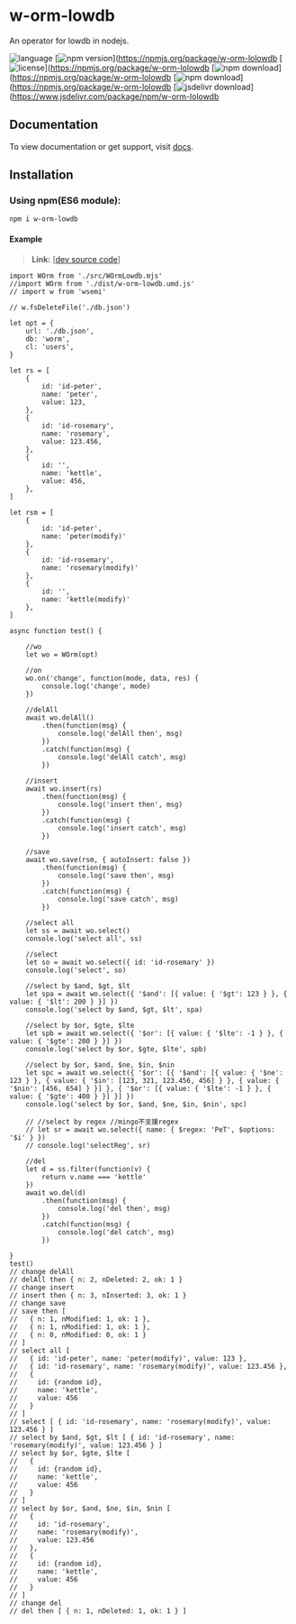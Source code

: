 # w-orm-lowdb
An operator for lowdb in nodejs.

![language](https://img.shields.io/badge/language-JavaScript-orange.svg) 
[![npm version](http://img.shields.io/npm/v/w-orm-lowdbvg?style=flat)](https://npmjs.org/package/w-orm-lolowdb
[![license](https://img.shields.io/npm/l/w-orm-lowdbvg?style=flat)](https://npmjs.org/package/w-orm-lolowdb
[![npm download](https://img.shields.io/npm/dt/w-orm-lowdbvg)](https://npmjs.org/package/w-orm-lolowdb
[![npm download](https://img.shields.io/npm/dm/w-orm-lowdbvg)](https://npmjs.org/package/w-orm-lolowdb
[![jsdelivr download](https://img.shields.io/jsdelivr/npm/hm/w-orm-lowdbvg)](https://www.jsdelivr.com/package/npm/w-orm-lolowdb

## Documentation
To view documentation or get support, visit [docs](https://yuda-lyu.github.io/w-orm-lowdbOrm.html).

## Installation
### Using npm(ES6 module):
```alias
npm i w-orm-lowdb
```
#### Example
> **Link:** [[dev source code](https://github.com/yuda-lyu/w-orm-lowdblob/master/g-basic.mjs)]
```alias
import WOrm from './src/WOrmLowdb.mjs'
//import WOrm from './dist/w-orm-lowdb.umd.js'
// import w from 'wsemi'

// w.fsDeleteFile('./db.json')

let opt = {
    url: './db.json',
    db: 'worm',
    cl: 'users',
}

let rs = [
    {
        id: 'id-peter',
        name: 'peter',
        value: 123,
    },
    {
        id: 'id-rosemary',
        name: 'rosemary',
        value: 123.456,
    },
    {
        id: '',
        name: 'kettle',
        value: 456,
    },
]

let rsm = [
    {
        id: 'id-peter',
        name: 'peter(modify)'
    },
    {
        id: 'id-rosemary',
        name: 'rosemary(modify)'
    },
    {
        id: '',
        name: 'kettle(modify)'
    },
]

async function test() {

    //wo
    let wo = WOrm(opt)

    //on
    wo.on('change', function(mode, data, res) {
        console.log('change', mode)
    })

    //delAll
    await wo.delAll()
        .then(function(msg) {
            console.log('delAll then', msg)
        })
        .catch(function(msg) {
            console.log('delAll catch', msg)
        })

    //insert
    await wo.insert(rs)
        .then(function(msg) {
            console.log('insert then', msg)
        })
        .catch(function(msg) {
            console.log('insert catch', msg)
        })

    //save
    await wo.save(rsm, { autoInsert: false })
        .then(function(msg) {
            console.log('save then', msg)
        })
        .catch(function(msg) {
            console.log('save catch', msg)
        })

    //select all
    let ss = await wo.select()
    console.log('select all', ss)

    //select
    let so = await wo.select({ id: 'id-rosemary' })
    console.log('select', so)

    //select by $and, $gt, $lt
    let spa = await wo.select({ '$and': [{ value: { '$gt': 123 } }, { value: { '$lt': 200 } }] })
    console.log('select by $and, $gt, $lt', spa)

    //select by $or, $gte, $lte
    let spb = await wo.select({ '$or': [{ value: { '$lte': -1 } }, { value: { '$gte': 200 } }] })
    console.log('select by $or, $gte, $lte', spb)

    //select by $or, $and, $ne, $in, $nin
    let spc = await wo.select({ '$or': [{ '$and': [{ value: { '$ne': 123 } }, { value: { '$in': [123, 321, 123.456, 456] } }, { value: { '$nin': [456, 654] } }] }, { '$or': [{ value: { '$lte': -1 } }, { value: { '$gte': 400 } }] }] })
    console.log('select by $or, $and, $ne, $in, $nin', spc)

    // //select by regex //mingo不支援regex
    // let sr = await wo.select({ name: { $regex: 'PeT', $options: '$i' } })
    // console.log('selectReg', sr)

    //del
    let d = ss.filter(function(v) {
        return v.name === 'kettle'
    })
    await wo.del(d)
        .then(function(msg) {
            console.log('del then', msg)
        })
        .catch(function(msg) {
            console.log('del catch', msg)
        })

}
test()
// change delAll
// delAll then { n: 2, nDeleted: 2, ok: 1 }
// change insert
// insert then { n: 3, nInserted: 3, ok: 1 }
// change save
// save then [
//   { n: 1, nModified: 1, ok: 1 },
//   { n: 1, nModified: 1, ok: 1 },
//   { n: 0, nModified: 0, ok: 1 }
// ]
// select all [
//   { id: 'id-peter', name: 'peter(modify)', value: 123 },
//   { id: 'id-rosemary', name: 'rosemary(modify)', value: 123.456 },
//   {
//     id: {random id},
//     name: 'kettle',
//     value: 456
//   }
// ]
// select [ { id: 'id-rosemary', name: 'rosemary(modify)', value: 123.456 } ]
// select by $and, $gt, $lt [ { id: 'id-rosemary', name: 'rosemary(modify)', value: 123.456 } ]
// select by $or, $gte, $lte [
//   {
//     id: {random id},
//     name: 'kettle',
//     value: 456
//   }
// ]
// select by $or, $and, $ne, $in, $nin [
//   {
//     id: 'id-rosemary',
//     name: 'rosemary(modify)',
//     value: 123.456
//   },
//   {
//     id: {random id},
//     name: 'kettle',
//     value: 456
//   }
// ]
// change del
// del then [ { n: 1, nDeleted: 1, ok: 1 } ]
```
